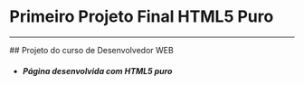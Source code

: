 # Primeiro Projeto Final HTML5 Puro
<hr>
## Projeto do curso de Desenvolvedor WEB

<ul>
<li><h5>Página desenvolvida com HTML5 puro</li>
</ul>
